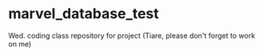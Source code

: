 # marvel_database_test
Wed. coding class repository for project (Tiare, please don't forget to work on me)

